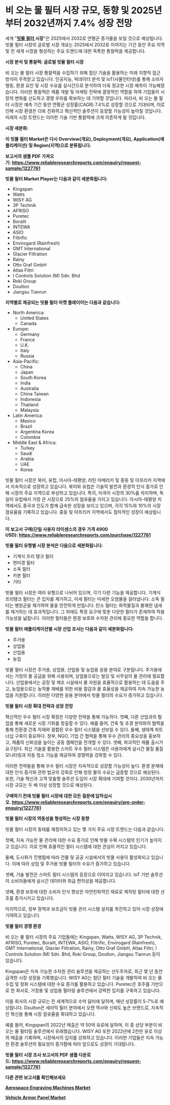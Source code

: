 <p><h1>비 오는 물 필터 시장 규모, 동향 및 2025년부터 2032년까지 7.4% 성장 전망</h1></p><p>세계 "<strong><a href="https://www.reliableresearchreports.com/rainwater-filters-r1227761?utm_campaign=105&utm_medium=8&utm_source=Github&utm_content=ia&utm_term=09012025&utm_id=rainwater-filters">빗물 필터&nbsp;</a></strong><strong>시장</strong>"은 2025에서 2032로 연평균 증가율을 보일 것으로 예상됩니다. 빗물 필터 시장의 글로벌 시장 개요는 2025에서 2032로 이어지는 기간 동안 주요 지역 및 전 세계 시장을 형성하는 주요 트렌드에 대한 독특한 통찰력을 제공합니다.</p>
<p><strong>시장 분석 및 통찰력: 글로벌 빗물 필터 시장</strong></p>
<p><p>비 오는 물 필터 시장 통찰력을 수집하기 위해 첨단 기술을 활용하는 미래 지향적 접근 방식이 주목받고 있습니다. 인공지능, 빅데이터 분석 및 IoT(사물인터넷)를 통해 소비자 행동, 환경 요인 및 시장 수요를 실시간으로 분석하여 더욱 정교한 시장 예측이 가능해졌습니다. 이러한 통찰력은 제품 개발 및 마케팅 전략에 결정적인 역할을 하여 기업들이 시장의 변화를 선도하고 경쟁 우위를 확보하는 데 기여할 것입니다. 따라서, 비 오는 물 필터 시장은 예측 기간 동안 연평균 성장률(CAGR) 7.4%로 성장할 것으로 기대되며, 이로 인해 시장 환경은 더욱 진화하고 혁신적인 솔루션이 등장할 가능성이 높아질 것입니다. 미래의 시장 트렌드는 이러한 기술 기반 통찰력에 크게 의존하게 될 것입니다.</p><a href="%7CAUTHORITHY_DOMAIN_URL%7C?utm_campaign=105&utm_medium=8&utm_source=Github&utm_content=ia&utm_term=09012025&utm_id=rainwater-filters"></a></p>
<p><strong>시장 세분화:</strong></p>
<p><strong>이 빗물 필터 Market은 다시 Overview(개요), Deployment(개요), Application(애플리케이션) 및 Region(지역)으로 분류됩니다.</strong></p>
<p><strong>보고서의 샘플 PDF 가져오기:&nbsp;<a href="https://www.reliableresearchreports.com/enquiry/request-sample/1227761?utm_campaign=105&utm_medium=8&utm_source=Github&utm_content=ia&utm_term=09012025&utm_id=rainwater-filters">https://www.reliableresearchreports.com/enquiry/request-sample/1227761</a></strong><strong></strong></p>
<p><strong>빗물 필터 Market Player는 다음과 같이 세분화됩니다:</strong></p>
<p><ul><li>Kingspan</li><li>Watts</li><li>WISY AG</li><li>3P Technik</li><li>AFRISO</li><li>Puretec</li><li>Boralit</li><li>INTEWA</li><li>ASIO</li><li>Filtrific</li><li>Envirogard (Rainfresh)</li><li>GMT International</li><li>Glacier Filtration</li><li>Rainy</li><li>Otto Graf GmbH</li><li>Atlas Filtri</li><li>I Controls Solution (M) Sdn. Bhd</li><li>Roki Group</li><li>Doulton</li><li>Jiangsu Tianrun</li></ul></p>
<p><strong>지역별로 제공되는 빗물 필터 마켓 플레이어는 다음과 같습니다:</strong></p>
<p><ul>
    <li>
        North America:
        <ul>
            <li>United States</li>
            <li>Canada</li>
        </ul>
    </li>
    <li>
        Europe:
        <ul>
            <li>Germany</li>
            <li>France</li>
            <li>U.K.</li>
            <li>Italy</li>
            <li>Russia</li>
        </ul>
    </li>
    <li>
        Asia-Pacific:
        <ul>
            <li>China</li>
            <li>Japan</li>
            <li>South Korea</li>
            <li>India</li>
            <li>Australia</li>
            <li>China Taiwan</li>
            <li>Indonesia</li>
            <li>Thailand</li>
            <li>Malaysia</li>
        </ul>
    </li>
    <li>
        Latin America:
        <ul>
            <li>Mexico</li>
            <li>Brazil</li>
            <li>Argentina Korea</li>
            <li>Colombia</li>
        </ul>
    </li>
    <li>
        Middle East & Africa:
        <ul>
            <li>Turkey</li>
            <li>Saudi</li>
            <li>Arabia</li>
            <li>UAE</li>
            <li>Korea</li>
        </ul>
    </li>
    </ul></p>
<p><p>빗물 필터 시장은 북미, 유럽, 아시아-태평양, 라틴 아메리카 및 중동 및 아프리카 지역에서 지속적으로 성장하고 있습니다. 북미와 유럽은 기술적 발전과 환경적 인식 증가로 인해 시장의 주요 지역으로 부상하고 있습니다. 특히, 미국이 시장의 30%를 차지하며, 독일이 유럽에서 가장 큰 시장으로 25%의 점유율을 가지고 있습니다. 아시아-태평양 지역에서도 중국과 인도가 함께 급속한 성장을 보이고 있으며, 각각 15%와 10%의 시장 점유율을 기록하고 있습니다. 중동 및 아프리카 지역에서도 점차적인 성장이 예상됩니다.</p></p>
<p><strong>이 보고서 구매(단일 사용자 라이센스의 경우 가격 4900 USD):&nbsp;<a href="https://www.reliableresearchreports.com/purchase/1227761?utm_campaign=105&utm_medium=8&utm_source=Github&utm_content=ia&utm_term=09012025&utm_id=rainwater-filters">https://www.reliableresearchreports.com/purchase/1227761</a></strong></p>
<p><strong>빗물 필터 유형별 시장 분석은 다음으로 세분화됩니다:</strong></p>
<p><ul><li>기계식 프리 탱크 필터</li><li>현미경 필터</li><li>소독 필터</li><li>카본 필터</li><li>기타</li></ul></p>
<p><p>빗물 필터 시장은 여러 유형으로 나뉘어 있으며, 각기 다른 기능을 제공합니다. 기계식 프리탱크 필터는 큰 입자를 제거하고, 미세 필터는 미세한 오염물을 걸러냅니다. 소독 필터는 병원균을 제거하여 물을 안전하게 만듭니다. 탄소 필터는 화학물질과 불쾌한 냄새를 제거하는 데 효과적입니다. 그 외에도 특정 요구에 맞춘 다양한 필터가 존재하여 적용 가능성을 넓힙니다. 이러한 필터들은 환경 보호와 수자원 관리에 중요한 역할을 합니다.</p></p>
<p><strong>빗물 필터 애플리케이션별 시장 산업 조사는 다음과 같이 세분화됩니다:</strong></p>
<p><ul><li>주거용</li><li>상업용</li><li>산업용</li><li>농업</li></ul></p>
<p><p>빗물 필터 시장은 주거용, 상업용, 산업용 및 농업용 응용 분야로 구분됩니다. 주거용에서는 가정의 물 공급을 위해 사용되며, 상업용으로는 빌딩 및 사무실의 물 관리에 필요합니다. 산업용에서는 공장 및 제조 시설에서 물 자원을 효율적으로 활용하는 데 도움을 주고, 농업용으로는 농작물 재배를 위한 비용 절감과 물 효율성을 제공하여 지속 가능한 농업을 지원합니다. 이러한 다양한 응용 분야에서 빗물 필터의 수요가 증가하고 있습니다.</p></p>
<p><strong>빗물 필터 시장 확대 전략과 성장 전망</strong></p>
<p><p>혁신적인 우수 필터 시장 확장은 다양한 전략을 통해 가능하다. 첫째, 다른 산업과의 협업을 통해 새로운 시장 기회를 창출할 수 있다. 예를 들어, 건축 및 조경 분야와의 협력을 통해 친환경 건축 자재와 결합된 우수 필터 시스템을 선보일 수 있다. 둘째, 생태계 파트너십 구축이 중요하다. 정부, NGO, 기업 간 협력을 통해 우수 관리의 중요성을 홍보하고, 제품의 신뢰성을 높이는 공동 캠페인을 전개할 수 있다. 셋째, 파괴적인 제품 출시가 요구된다. 최신 기술을 활용한 스마트 우수 필터 시스템은 사용자에게 실시간 물질 품질 모니터링과 자동 청소 기능을 제공하여 경쟁력을 강화할 수 있다.</p><p>이러한 전략들을 통해 우수 필터 시장은 지속적으로 성장할 가능성이 높다. 환경 문제에 대한 인식 증가와 관련 법규의 강화로 인해 청정 물의 수요는 급증할 것으로 예상된다. 또한, 기술 혁신과 고객 맞춤형 솔루션 도입이 시장 확대에 기여할 것이다. 2030년까지 시장 규모는 두 배 이상 성장할 것으로 예상된다.</p></p>
<p><strong>구매하기 전에 빗물 필터 시장에 대한 모든 질문에 답하십시오.&nbsp;<a href="https://www.reliableresearchreports.com/enquiry/pre-order-enquiry/1227761?utm_campaign=105&utm_medium=8&utm_source=Github&utm_content=ia&utm_term=09012025&utm_id=rainwater-filters">https://www.reliableresearchreports.com/enquiry/pre-order-enquiry/1227761</a></strong><strong></strong></p>
<p><strong>빗물 필터 시장의 역동성을 형성하는 시장 동향</strong></p>
<p><p>빗물 필터 시장의 동태를 재정의하고 있는 몇 가지 주요 시장 트렌드는 다음과 같습니다.</p><p>첫째, 지속 가능한 물 관리에 대한 수요 증가로 인해 빗물 수확 시스템의 인기가 높아지고 있습니다. 이로 인해 효율적인 필터 시스템에 대한 관심이 커지고 있습니다.</p><p>둘째, 도시화가 진행됨에 따라 건물 및 공공 시설에서의 빗물 사용이 활성화되고 있습니다. 이에 따라 상업 및 주거용 빗물 필터의 수요가 증가하고 있습니다.</p><p>셋째, 기술 발전은 스마트 필터 시스템의 등장으로 이어지고 있습니다. IoT 기반 솔루션이 소비자들에게 실시간 데이터와 취급 편의성을 제공합니다.</p><p>넷째, 환경 보호에 대한 소비자 인식 향상은 자연친화적인 재료로 제작된 필터에 대한 선호를 증가시키고 있습니다. </p><p>마지막으로, 정부 정책과 보조금이 빗물 관리 시스템 설치를 촉진하고 있어 시장 성장에 기여하고 있습니다.</p></p>
<p><strong>빗물 필터 경쟁 환경</strong></p>
<p><p>비 오는 물 필터 시장의 주요 기업들에는 Kingspan, Watts, WISY AG, 3P Technik, AFRISO, Puretec, Boralit, INTEWA, ASIO, Filtrific, Envirogard (Rainfresh), GMT International, Glacier Filtration, Rainy, Otto Graf GmbH, Atlas Filtri, I Controls Solution (M) Sdn. Bhd, Roki Group, Doulton, Jiangsu Tianrun 등이 있습니다. </p><p>Kingspan은 지속 가능한 수자원 관리 솔루션을 제공하는 선두주자로, 최근 몇 년 동안 급격한 시장 성장을 기록했습니다. WISY AG는 첨단 필터 기술을 개발하여 비 오는 물 수집 및 정화 시스템에 대한 수요 증가를 활용하고 있습니다. Puretec은 호주를 기반으로 한 회사로, 가정용 및 상업용 필터링 솔루션에서 강력한 입지를 구축하고 있습니다. </p><p>이들 회사의 시장 규모는 전 세계적으로 수억 달러에 달하며, 매년 성장률이 5-7%로 예상됩니다. Doulton은 세라믹 필터 분야에서 오랜 역사와 신뢰도 높은 브랜드로, 지속적인 혁신을 통해 시장 점유율을 확대하고 있습니다. </p><p>예를 들어, Kingspan의 2022년 매출은 약 50억 유로에 달하며, 이 중 상당 부분이 비 오는 물 필터링 솔루션에서 유래했습니다. WISY AG 또한 2022년에 2천만 유로 이상의 매출을 기록하며, 시장에서의 입지를 강화하고 있습니다. 이러한 기업들은 지속 가능한 환경 솔루션의 필요성이 증가함에 따라 앞으로도 성장이 기대됩니다.</p></p>
<p><strong>빗물 필터 시장 조사 보고서의 PDF 샘플 다운로드:&nbsp;<a href="https://www.reliableresearchreports.com/enquiry/request-sample/1227761?utm_campaign=105&utm_medium=8&utm_source=Github&utm_content=ia&utm_term=09012025&utm_id=rainwater-filters">https://www.reliableresearchreports.com/enquiry/request-sample/1227761</a></strong></p>
<p><strong></strong></p>
<p><strong></strong></p>
<p><strong></strong></p>
<p><strong></strong></p>
<p><strong>다른 관련 보고서를 확인해보세요</strong></p>
<p><strong><p><a href="https://github.com/arionmp/Market-Research-Report-List-5/blob/main/aerospace-engraving-machines-market.md?utm_campaign=105&utm_medium=8&utm_source=Github&utm_content=ia&utm_term=09012025&utm_id=rainwater-filters">Aerospace Engraving Machines Market</a></p><p><a href="https://github.com/hartsockdonnette82/Market-Research-Report-List-1/blob/main/vehicle-armor-panel-market.md?utm_campaign=105&utm_medium=8&utm_source=Github&utm_content=ia&utm_term=09012025&utm_id=rainwater-filters">Vehicle Armor Panel Market</a></p></strong></p>